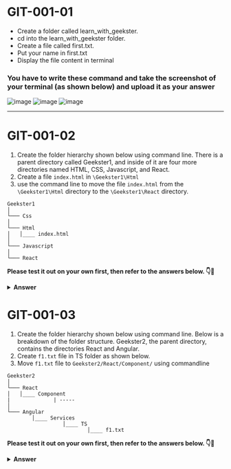 # GIT-001-01
- Create a folder called learn_with_geekster.
- cd into the learn_with_geekster folder.
- Create a file called first.txt.
- Put your name in first.txt
- Display the file content in terminal

### You have to write these command and take the screenshot of your terminal (as shown below) and upload it as your answer

![image](./images/Screenshot%202022-10-27%20at%206.04.19%20PM.png)
![image](./images/Screenshot%202022-10-27%20at%206.04.43%20PM.png)
![image](./images/Screenshot%202022-10-27%20at%206.05.05%20PM.png)
<hr>

# GIT-001-02
1. Create the folder hierarchy shown below using command line. 
There is a parent directory called Geekster1, and inside of it are four more directories named HTML, CSS, Javascript, and React.
2. Create a  file ```index.html``` in ```\Geekster1\Html``` 
2. use the command line to move the file ```index.html``` from the ```\Geekster1\Html``` directory to the ```\Geekster1\React``` directory.

```
Geekster1
│   
└─── Css
│
└─── Html
│   │____ index.html
│    
└─── Javascript
│   
└─── React
```

**Please test it out on your own first, then refer to the answers below. 👇🙂**

<details><summary><b>Answer</b></summary>
<p>

##### Answer: 
```sh
    mkdir Geekster1
    cd Geekster1
    mkdir Html
    mkdir CSS
    mkdir JavaScript
    mkdir React

    // create the file index.html in Html folder

    mv index.html ../React/
```
    
</p>


</details>

# GIT-001-03

1. Create the folder hierarchy shown below using command line. Below is a breakdown of the folder structure. Geekster2, the parent directory, contains the directories React and Angular.
2. Create ```f1.txt``` file in TS folder as shown below.
3. Move ```f1.txt``` file to ```Geekster2/React/Component/``` using commandline


```
Geekster2
│
└─── React
│   │____ Component
|              | -----
│   
└─── Angular
        │____ Services
                  │____ TS
                          │____ f1.txt
```


**Please test it out on your own first, then refer to the answers below. 👇🙂**


<details><summary><b>Answer</b></summary>
<p>

##### Answer: 
```sh
    mkdir Geekster2
    cd Geekster2
    mkdir React
    mkdir Angular
    cd React
    mkdir Component
    cd ..
    cd Angular
    mkdir Services/TS
    cd Services/TS

    touch f1.txt
    // add yourname in f1.txt

    mv f1.txt ../../../React/Component/


``` 
</p>
</details>
